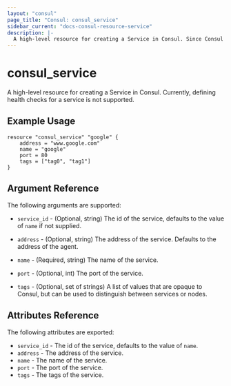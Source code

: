 ```yaml
---
layout: "consul"
page_title: "Consul: consul_service"
sidebar_current: "docs-consul-resource-service"
description: |-
  A high-level resource for creating a Service in Consul. Since Consul requires clients to register services with either the catalog or an agent, `consul_service` may register with either the catalog or an agent, depending on the configuration of `consul_service`. For now, `consul_service` always registers services with the agent running at the address defined in the `consul` resource. Health checks are not currently supported. 
---
```


# consul\_service

A high-level resource for creating a Service in Consul. Currently, defining health checks for a service is not supported.

## Example Usage

```
resource "consul_service" "google" {
    address = "www.google.com"
    name = "google"
    port = 80
    tags = ["tag0", "tag1"]
}
```

## Argument Reference

The following arguments are supported:

* `service_id` - (Optional, string) The id of the service, defaults to the value of `name` if not supplied.

* `address` - (Optional, string) The address of the service. Defaults to the
  address of the agent.

* `name` - (Required, string) The name of the service.

* `port` - (Optional, int) The port of the service.

* `tags` - (Optional, set of strings) A list of values that are opaque to Consul,
  but can be used to distinguish between services or nodes.
  

## Attributes Reference

The following attributes are exported:

* `service_id` - The id of the service, defaults to the value of `name`.
* `address` - The address of the service.
* `name` - The name of the service.
* `port` - The port of the service.
* `tags` - The tags of the service.
